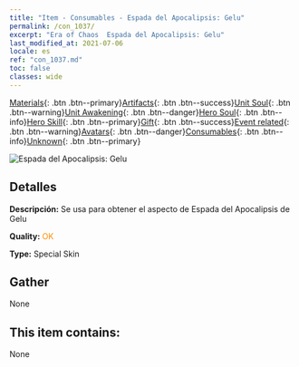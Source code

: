 ```yaml
---
title: "Item - Consumables - Espada del Apocalipsis: Gelu"
permalink: /con_1037/
excerpt: "Era of Chaos  Espada del Apocalipsis: Gelu"
last_modified_at: 2021-07-06
locale: es
ref: "con_1037.md"
toc: false
classes: wide
---
```

 [Materials](/ItemsES/){: .btn .btn--primary}[Artifacts](/ItemsES/Artifacts/){: .btn .btn--success}[Unit Soul](/ItemsES/UnitSoul/){: .btn .btn--warning}[Unit Awakening](/ItemsES/UnitAwakening/){: .btn .btn--danger}[Hero Soul](/ItemsES/HeroSoul/){: .btn .btn--info}[Hero Skill](/ItemsES/HeroSkill/){: .btn .btn--primary}[Gift](/ItemsES/Gift/){: .btn .btn--success}[Event related](/ItemsES/Events/){: .btn .btn--warning}[Avatars](/ItemsES/Avatars/){: .btn .btn--danger}[Consumables](/ItemsES/Consumables/){: .btn .btn--info}[Unknown](/ItemsES/Unknown/){: .btn .btn--primary}

 ![Espada del Apocalipsis: Gelu](/images/h/h_Gelu4.jpg)

## Detalles
 **Descripción:** Se usa para obtener el aspecto de Espada del Apocalipsis de Gelu

 **Quality:** <span style="color: #FF8C00">OK</span>

 **Type:** Special Skin

## Gather

  None

## This item contains:

  None

